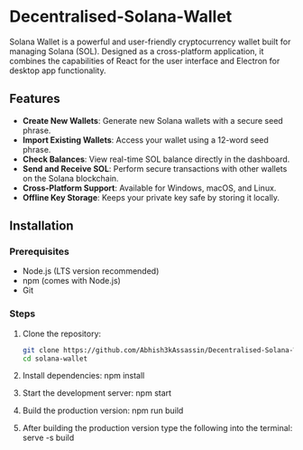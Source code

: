 # Decentralised-Solana-Wallet
Solana Wallet is a powerful and user-friendly cryptocurrency wallet built for managing Solana (SOL). Designed as a cross-platform application, it combines the capabilities of React for the user interface and Electron for desktop app functionality.

## Features

- **Create New Wallets**: Generate new Solana wallets with a secure seed phrase.
- **Import Existing Wallets**: Access your wallet using a 12-word seed phrase.
- **Check Balances**: View real-time SOL balance directly in the dashboard.
- **Send and Receive SOL**: Perform secure transactions with other wallets on the Solana blockchain.
- **Cross-Platform Support**: Available for Windows, macOS, and Linux.
- **Offline Key Storage**: Keeps your private key safe by storing it locally.

## Installation

### Prerequisites
- Node.js (LTS version recommended)
- npm (comes with Node.js)
- Git

### Steps
1. Clone the repository:
   ```bash
   git clone https://github.com/Abhish3kAssassin/Decentralised-Solana-Wallet.git
   cd solana-wallet
2.	Install dependencies:
   npm install

3.	Start the development server:
   npm start

4.	Build the production version:
   npm run build

5. After building the production version type the following into the terminal:
      serve -s build
